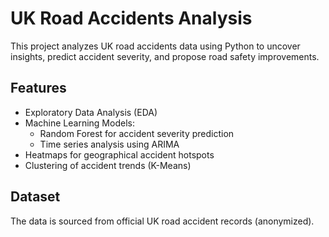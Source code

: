# UK Road Accidents Analysis

This project analyzes UK road accidents data using Python to uncover insights, predict accident severity, and propose road safety improvements.

## Features
- Exploratory Data Analysis (EDA)
- Machine Learning Models:
  - Random Forest for accident severity prediction
  - Time series analysis using ARIMA
- Heatmaps for geographical accident hotspots
- Clustering of accident trends (K-Means)

## Dataset
The data is sourced from official UK road accident records (anonymized).
